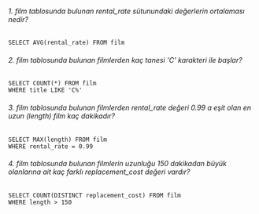 ###### 1. film tablosunda bulunan rental_rate sütunundaki değerlerin ortalaması nedir?

    SELECT AVG(rental_rate) FROM film

###### 2. film tablosunda bulunan filmlerden kaç tanesi 'C' karakteri ile başlar?

    SELECT COUNT(*) FROM film
    WHERE title LIKE 'C%'

###### 3. film tablosunda bulunan filmlerden rental_rate değeri 0.99 a eşit olan en uzun (length) film kaç dakikadır?

    SELECT MAX(length) FROM film
    WHERE rental_rate = 0.99

###### 4. film tablosunda bulunan filmlerin uzunluğu 150 dakikadan büyük olanlarına ait kaç farklı replacement_cost değeri vardır?

    SELECT COUNT(DISTINCT replacement_cost) FROM film
    WHERE length > 150

